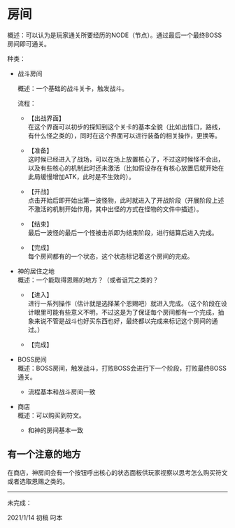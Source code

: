 # 房间

概述：可以认为是玩家通关所要经历的NODE（节点）。通过最后一个最终BOSS房间即可通关。

种类： 

- 战斗房间

  概述：一个基础的战斗关卡，触发战斗。

  流程：  

  - 【出战界面】  
  在这个界面可以初步的探知到这个关卡的基本全貌（比如出怪口，路线，有什么怪之类的），同时在这个界面可以进行装备的相关操作，更换等。

  - 【准备】  
  这时候已经进入了战场，可以在场上放置核心了，不过这时候怪不会出，以及有些核心的机制此时还未激活（比如假设存在有核心放置后就开始在此局缓慢增加ATK，此时是不生效的）。

  - 【开战】  
  点击开始后即开始出第一波怪物，此时就进入了开战阶段（开展阶段上述不激活的机制开始作用，其中出怪的方式在怪物的文件中描述）。

  - 【结束】  
  最后一波怪的最后一个怪被击杀即为结束阶段，进行结算后进入完成。

  - 【完成】  
  每个房间都有的一个状态，这个状态标记着这个房间的完成。

- 神的居住之地  
  概述：一个能取得恩赐的地方？（或者诅咒之类的？

  - 【进入】  
  进行一系列操作（估计就是选择某个恩赐吧）就进入完成。（这个阶段在设计眼里可能有些意义不明，不过这是为了保证每个房间都有一个完成，抽象来说不管是战斗也好买东西也好，最终都以完成来标记这个房间的通过。）

  - 【完成】  

- BOSS房间  
  概述：BOSS房间，触发战斗，打败BOSS会进行下一个阶段，打败最终BOSS通关。  
  - 流程基本和战斗房间一致

- 商店  
  概述：可以购买到符文。  

  - 和神的房间基本一致

## 有一个注意的地方

在商店，神房间会有一个按钮呼出核心的状态面板供玩家视察以思考怎么购买符文或者选取恩赐之类的。

---

未完成：

2021/1/14 初稿 叼本
